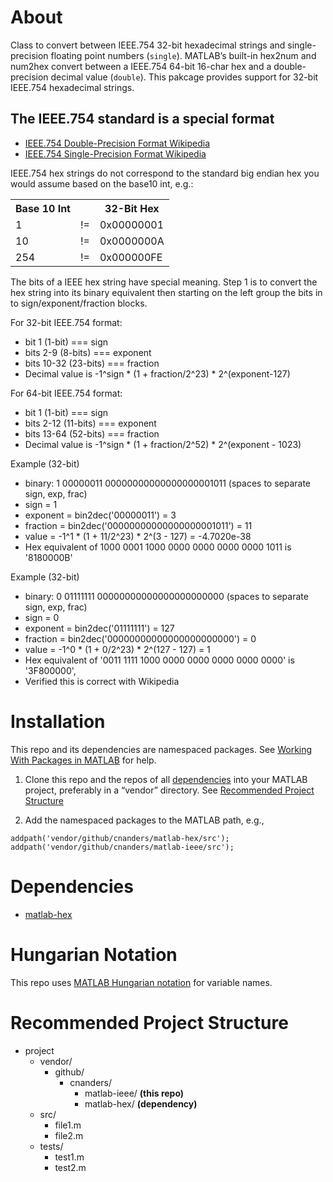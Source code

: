 
# About

Class to convert between IEEE.754 32-bit hexadecimal strings and single-precision floating point numbers (`single`).  MATLAB’s built-in hex2num and num2hex convert between a IEEE.754 64-bit 16-char hex and a double-precision decimal value (`double`).  This pakcage provides support for 32-bit IEEE.754 hexadecimal strings.

## The IEEE.754 standard is a special format

- [IEEE.754 Double-Precision Format Wikipedia](https://en.wikipedia.org/wiki/Double-precision_floating-point_format)
- [IEEE.754 Single-Precision Format Wikipedia](https://en.wikipedia.org/wiki/Single-precision_floating-point_format)

IEEE.754 hex strings do not correspond to the standard big endian hex you would assume based on the base10 int, e.g.:

<table>
	<tr>
		<th>Base 10 Int</th>
		<th>&nbsp;</th>
		<th>32-Bit Hex</th>
	</tr>
	<tr>
		<td>1</td>
		<td>!=</td>
		<td>0x00000001</td>
	</tr>
	<tr>
		<td>10</td>
		<td>!=</td>
		<td>0x0000000A</td>
	</tr>
	<tr>
		<td>254</td>
		<td>!=</td>
		<td>0x000000FE</td>
	</tr>
</table>

The bits of a IEEE hex string have special meaning.  Step 1 is to
convert the hex string into its binary equivalent then starting on
the left group the bits in to sign/exponent/fraction blocks. 

For 32-bit IEEE.754 format:
- bit     1       (1-bit)     === sign
- bits    2-9     (8-bits)     === exponent
- bits    10-32   (23-bits)    === fraction
- Decimal value is -1^sign * (1 + fraction/2^23) * 2^(exponent-127)

For 64-bit IEEE.754 format:
- bit     1       (1-bit)     === sign
- bits    2-12    (11-bits)    === exponent
- bits    13-64   (52-bits)    === fraction  
- Decimal value is -1^sign * (1 + fraction/2^52) * 2^(exponent - 1023)

Example (32-bit)
- binary: 1 00000011 00000000000000000001011 (spaces to separate sign, exp, frac)
- sign = 1
- exponent = bin2dec('00000011') = 3
- fraction = bin2dec('00000000000000000001011') = 11
- value = -1^1 * (1 + 11/2^23) * 2^(3 - 127) = -4.7020e-38
- Hex equivalent of 1000 0001 1000 0000 0000 0000 0000 1011 is '8180000B'

Example (32-bit)
- binary: 0 01111111 00000000000000000000000 (spaces to separate sign, exp, frac)
- sign = 0
- exponent = bin2dec('01111111') = 127
- fraction = bin2dec('00000000000000000000000') = 0
- value = -1^0 * (1 + 0/2^23) * 2^(127 - 127) = 1
- Hex equivalent of '0011 1111 1000 0000 0000 0000 0000 0000' is '3F800000',
- Verified this is correct with Wikipedia 

# Installation

This repo and its dependencies are namespaced packages.  See [Working With Packages in MATLAB](https://github.com/cnanders/matlab-package-notes) for help.

1. Clone this repo and the repos of all [dependencies](#dependencies) into your MATLAB project, preferably in a “vendor” directory.  See [Recommended Project Structure](#project-structure)

2. Add the namespaced packages to the MATLAB path, e.g., 

```
addpath('vendor/github/cnanders/matlab-hex/src');
addpath('vendor/github/cnanders/matlab-ieee/src');
```

<a name="dependencies"></a>
# Dependencies

- [matlab-hex](https://github.com/cnanders/matlab-hex.git)


# Hungarian Notation

This repo uses [MATLAB Hungarian notation](https://github.com/cnanders/matlab-hungarian) for variable names.  

<a name="project-structure"></a>
# Recommended Project Structure

- project
	- vendor/
		- github/
			- cnanders/	
				- matlab-ieee/ **(this repo)**
				- matlab-hex/ **(dependency)**
  - src/
	  - file1.m
	  - file2.m
  - tests/
    - test1.m
    - test2.m